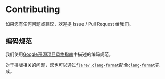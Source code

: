 # Contributing

如果您有任何问题或建议，欢迎提 Issue / Pull Request 给我们。

## 编码规范

我们使用[Google开源项目风格指南](https://zh-google-styleguide.readthedocs.io/en/latest/contents/)中描述的编码规范。

对于排版相关的问题，您也可以通过[`flare/.clang-format`](flare/.clang-format)配合[`clang-format`](https://clang.llvm.org/docs/ClangFormat.html)完成。
